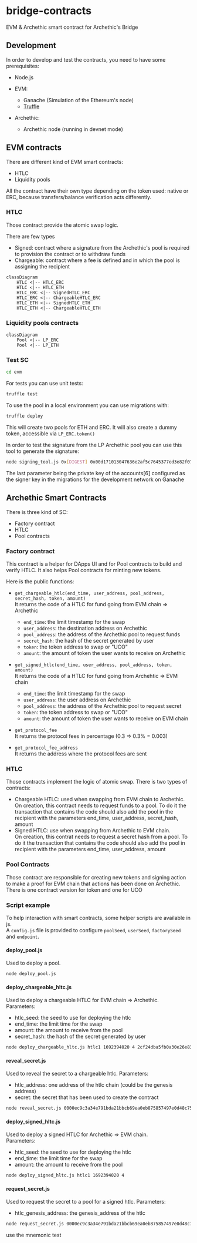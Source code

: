 # bridge-contracts
EVM & Archethic smart contract for Archethic's Bridge

## Development
In order to develop and test the contracts, you need to have some prerequisites:

- Node.js
- EVM:
  - Ganache (Simulation of the Ethereum's node)
  - [Truffle](https://trufflesuite.com/docs/truffle/)

- Archethic:
  - Archethic node (running in devnet mode)

## EVM contracts

There are different kind of EVM smart contracts:
- HTLC
- Liquidity pools

All the contract have their own type depending on the token used: native or ERC, because transfers/balance verification acts differently.

### HTLC

Those contract provide the atomic swap logic.

There are few types 

- Signed: contract where a signature from the Archethic's pool is required to provision the contract or to withdraw funds
- Chargeable: contract where a fee is defined and in which the pool is assigning the recipient

```mermaid
classDiagram
    HTLC <|-- HTLC_ERC
    HTLC <|-- HTLC_ETH
    HTLC_ERC <|-- SignedHTLC_ERC
    HTLC_ERC <|-- ChargeableHTLC_ERC
    HTLC_ETH <|-- SignedHTLC_ETH
    HTLC_ETH <|-- ChargeableHTLC_ETH
```

### Liquidity pools contracts

```mermaid
classDiagram
    Pool <|-- LP_ERC
    Pool <|-- LP_ETH
```

### Test SC 

```bash
cd evm
```

For tests you can use unit tests:
```bash
truffle test
```

To use the pool in a local environment you can use migrations with:
```bash
truffle deploy
```

This will create two pools for ETH and ERC.
It will also create a dummy token, accessible via `LP_ERC.token()`

In order to test the signature from the LP Archethic pool you can use this tool to generate the signature:
```bash
node signing_tool.js 0x[DIGEST] 0x00d171013047636e2af5c7645377ed3e82f07d8ffe95a2aa65520306046be93f
```

The last parameter being the private key of the accounts[6] configured as the signer key in the migrations for the development network on Ganache

## Archethic Smart Contracts

There is three kind of SC:
- Factory contract
- HTLC
- Pool contracts

### Factory contract

This contract is a helper for DApps UI and for Pool contracts to build and verify HTLC. It also helps Pool contracts for minting new tokens.

Here is the public functions: 
- `get_chargeable_htlc(end_time, user_address, pool_address, secret_hash, token, amount)`  
It returns the code of a HTLC for fund going from EVM chain => Archethic
    - `end_time`: the limit timestamp for the swap
    - `user_address`: the destination address on Archethic
    - `pool_address`: the address of the Archethic pool to request funds
    - `secret_hash`: the hash of the secret generated by user
    - `token`: the token address to swap or "UCO"
    - `amount`: the amount of token the user wants to receive on Archethic

- `get_signed_htlc(end_time, user_address, pool_address, token, amount)`  
It returns the code of a HTLC for fund going from Archehtic => EVM chain
    - `end_time`: the limit timestamp for the swap
    - `user_address`: the user address on Archethic
    - `pool_address`: the address of the Archethic pool to request secret
    - `token`: the token address to swap or "UCO"
    - `amount`: the amount of token the user wants to receive on EVM chain

- `get_protocol_fee`  
It returns the protocol fees in percentage (0.3 => 0.3% = 0.003)

- `get_protocol_fee_address`  
It returns the address where the protocol fees are sent

### HTLC

Those contracts implement the logic of atomic swap. There is two types of contracts:
- Chargeable HTLC: used when swapping from EVM chain to Archethic.  
On creation, this contract needs to request funds to a pool. To do it the transaction that contains the code should also add the pool in the recipient with the parameters end_time, user_address, secret_hash, amount
- Signed HTLC: use when swapping from Archethic to EVM chain.  
On creation, this contrat needs to request a secret hash from a pool. To do it the transaction that contains the code should also add the pool in recipient with the parameters end_time, user_address, amount

### Pool Contracts

Those contract are responsible for creating new tokens and signing action to make a proof for EVM chain that actions has been done on Archethic.  
There is one contract version for token and one for UCO

### Script example

To help interaction with smart contracts, some helper scripts are available in js.  
A `config.js` file is provided to configure `poolSeed`, `userSeed`, `factorySeed` and `endpoint`.

#### deploy_pool.js
Used to deploy a pool.
```bash
node deploy_pool.js
```

#### deploy_chargeable_hltc.js
Used to deploy a chargeable HTLC for EVM chain => Archethic.  
Parameters:
- htlc_seed: the seed to use for deploying the htlc
- end_time: the limit time for the swap
- amount: the amount to receive from the pool
- secret_hash: the hash of the secret generated by user
```bash
node deploy_chargeable_hltc.js htlc1 1692394020 4 2cf24dba5fb0a30e26e83b2ac5b9e29e1b161e5c1fa7425e73043362938b9824
```

#### reveal_secret.js
Used to reveal the secret to a chargeable htlc.
Parameters:
- htlc_address: one address of the htlc chain (could be the genesis address)
- secret: the secret that has been used to create the contract
```bash
node reveal_secret.js 0000ec9c3a34e791bda21bbcb69ea0eb875857497e0d48c75771b3d1adb5073ce791 hello
```

#### deploy_signed_hltc.js
Used to deploy a signed HTLC for Archethic => EVM chain.  
Parameters:
- htlc_seed: the seed to use for deploying the htlc
- end_time: the limit time for the swap
- amount: the amount to receive from the pool
```bash
node deploy_signed_hltc.js htlc1 1692394020 4
```

#### request_secret.js
Used to request the secret to a pool for a signed htlc.
Parameters:
- htlc_genesis_address: the genesis_address of the htlc
```bash
node request_secret.js 0000ec9c3a34e791bda21bbcb69ea0eb875857497e0d48c75771b3d1adb5073ce791
```
 use the mnemonic test

